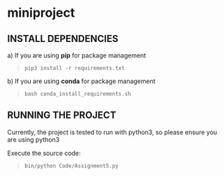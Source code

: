 # miniproject

## INSTALL DEPENDENCIES
a) If you are using **pip** for package management

> ``` pip3 install -r requirements.txt ```

b) If you are using **conda** for package management

> ``` bash conda_install_requirements.sh ```

## RUNNING THE PROJECT

Currently, the project is tested to run with python3, so please ensure you are using python3

Execute the source code:

> ``` bin/python Code/Assignment5.py ```